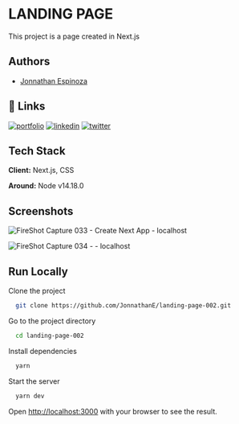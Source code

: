 # LANDING PAGE
This project is a page created in Next.js
## Authors

- [Jonnathan Espinoza](https://github.com/JonnathanE)


## 🔗 Links
[![portfolio](https://img.shields.io/badge/my_portfolio-000?style=for-the-badge&logo=ko-fi&logoColor=white)](https://github.com/JonnathanE)
[![linkedin](https://img.shields.io/badge/linkedin-0A66C2?style=for-the-badge&logo=linkedin&logoColor=white)](https://linkedin.com/in/jonnathan-espinoza-604a41226)
[![twitter](https://img.shields.io/badge/twitter-1DA1F2?style=for-the-badge&logo=twitter&logoColor=white)](https://twitter.com/JonnathanE1)


## Tech Stack

**Client:** Next.js, CSS

**Around:** Node v14.18.0

## Screenshots

![FireShot Capture 033 - Create Next App - localhost](https://user-images.githubusercontent.com/33469147/164756740-aa2882f9-25e2-4418-85a1-386efd7fa34d.png)


![FireShot Capture 034 -  - localhost](https://user-images.githubusercontent.com/33469147/164756916-ad72d6d6-cefd-4131-b9f0-0bda5be3d6df.png)

## Run Locally

Clone the project

```bash
  git clone https://github.com/JonnathanE/landing-page-002.git
```

Go to the project directory

```bash
  cd landing-page-002
```

Install dependencies

```bash
  yarn
```

Start the server

```bash
  yarn dev
```

Open [http://localhost:3000](http://localhost:3000) with your browser to see the result.
